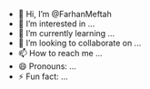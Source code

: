 - 👋 Hi, I’m @FarhanMeftah
- 👀 I’m interested in ...
- 🌱 I’m currently learning ...
- 💞️ I’m looking to collaborate on ...
- 📫 How to reach me ...
- 😄 Pronouns: ...
- ⚡ Fun fact: ...

<!---
FarhanMeftah/FarhanMeftah is a ✨ special ✨ repository because its `README.md` (this file) appears on your GitHub profile.
You can click the Preview link to take a look at your changes.
--->
